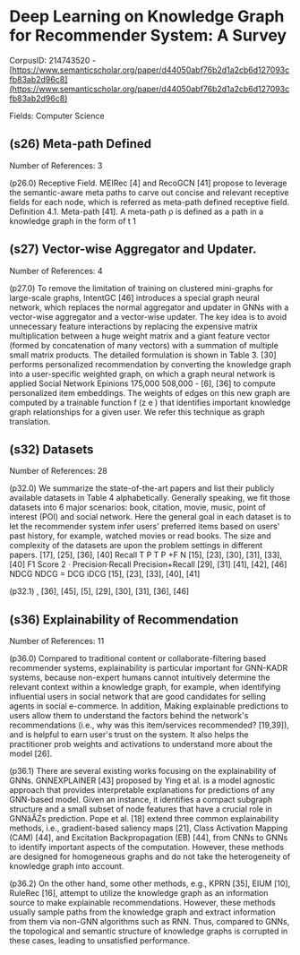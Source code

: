 # Deep Learning on Knowledge Graph for Recommender System: A Survey

CorpusID: 214743520 - [https://www.semanticscholar.org/paper/d44050abf76b2d1a2cb6d127093cfb83ab2d96c8](https://www.semanticscholar.org/paper/d44050abf76b2d1a2cb6d127093cfb83ab2d96c8)

Fields: Computer Science

## (s26) Meta-path Defined
Number of References: 3

(p26.0) Receptive Field. MEIRec [4] and RecoGCN [41] propose to leverage the semantic-aware meta paths to carve out concise and relevant receptive fields for each node, which is referred as meta-path defined receptive field. Definition 4.1. Meta-path [41]. A meta-path ρ is defined as a path in a knowledge graph in the form of t 1
## (s27) Vector-wise Aggregator and Updater.
Number of References: 4

(p27.0) To remove the limitation of training on clustered mini-graphs for large-scale graphs, IntentGC [46] introduces a special graph neural network, which replaces the normal aggregator and updater in GNNs with a vector-wise aggregator and a vector-wise updater. The key idea is to avoid unnecessary feature interactions by replacing the expensive matrix multiplication between a huge weight matrix and a giant feature vector (formed by concatenation of many vectors) with a summation of multiple small matrix products. The detailed formulation is shown in Table 3. [30] performs personalized recommendation by converting the knowledge graph into a user-specific weighted graph, on which a graph neural network is applied Social Network Epinions 175,000 508,000 - [6], [36] to compute personalized item embeddings. The weights of edges on this new graph are computed by a trainable function f (z e ) that identifies important knowledge graph relationships for a given user. We refer this technique as graph translation.
## (s32) Datasets
Number of References: 28

(p32.0) We summarize the state-of-the-art papers and list their publicly available datasets in Table 4 alphabetically. Generally speaking, we fit those datasets into 6 major scenarios: book, citation, movie, music, point of interest (POI) and social network. Here the general goal in each dataset is to let the recommender system infer users' preferred items based on users' past history, for example, watched movies or read books. The size and complexity of the datasets are upon the problem settings in different papers.  [17], [25], [36], [40] Recall T P T P +F N [15], [23], [30], [31], [33], [40] F1 Score 2 · Precision·Recall Precision+Recall [29], [31] [41], [42], [46] NDCG NDCG = DCG iDCG [15], [23], [33], [40], [41] 

(p32.1) , [36], [45], [5], [29], [30], [31], [36], [46] 
## (s36) Explainability of Recommendation
Number of References: 11

(p36.0) Compared to traditional content or collaborate-filtering based recommender systems, explainability is particular important for GNN-KADR systems, because non-expert humans cannot intuitively determine the relevant context within a knowledge graph, for example, when identifying influential users in social network that are good candidates for selling agents in social e-commerce. In addition, Making explainable predictions to users allow them to understand the factors behind the network's recommendations (i.e., why was this item/services recommended? [19,39]), and is helpful to earn user's trust on the system. It also helps the practitioner prob weights and activations to understand more about the model [26].

(p36.1) There are several existing works focusing on the explainability of GNNs. GNNEXPLAINER [43] proposed by Ying et al. is a model agnostic approach that provides interpretable explanations for predictions of any GNN-based model. Given an instance, it identifies a compact subgraph structure and a small subset of node features that have a crucial role in GNNâȂŹs prediction. Pope et al. [18] extend three common explainability methods, i.e., gradient-based saliency maps [21], Class Activation Mapping (CAM) [44], and Excitation Backpropagation (EB) [44], from CNNs to GNNs to identify important aspects of the computation. However, these methods are designed for homogeneous graphs and do not take the heterogeneity of knowledge graph into account.

(p36.2) On the other hand, some other methods, e.g., KPRN [35], EIUM [10], RuleRec [16], attempt to utilize the knowledge graph as an information source to make explainable recommendations. However, these methods usually sample paths from the knowledge graph and extract information from them via non-GNN algorithms such as RNN. Thus, compared to GNNs, the topological and semantic structure of knowledge graphs is corrupted in these cases, leading to unsatisfied performance.
